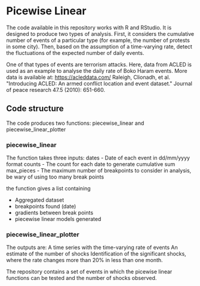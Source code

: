 # Picewise Linear
The code available in this repository works with R and RStudio. It is designed to produce two types of analysis. First, it considers the cumulative number of events of a particular type (for example, the number of protests in some city). Then, based on the assumption of a time-varying rate, detect the fluctuations of the expected number of daily events.

One of that types of events are terrorism attacks. Here, data from ACLED is used as an example to analyse the daily rate of Boko Haram events.
More data is available at: https://acleddata.com/
Raleigh, Clionadh, et al. "Introducing ACLED: An armed conflict location and event dataset." Journal of peace research 47.5 (2010): 651-660.

## Code structure
The code produces two functions: piecewise_linear and piecewise_linear_plotter

### piecewise_linear 
The function takes three inputs:
dates - Date of each event in dd/mm/yyyy format
counts - The count for each date to generate cumulative sum
max_pieces - The maximum number of breakpoints to consider in analysis, be wary of using too many break points

the function gives a list containing
- Aggregated dataset
- breakpoints found (date)
- gradients between break points
- piecewise linear models generated

### piecewise_linear_plotter
The outputs are:
A time series with the time-varying rate of events
An estimate of the number of shocks
Identification of the significant shocks, where the rate changes more than 20% in less than one month.

The repository contains a set of events in which the picewise linear functions can be tested and the number of shocks observed.


